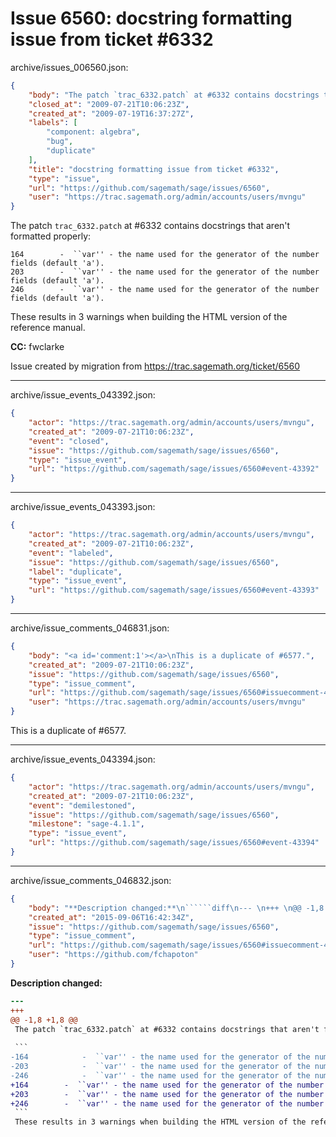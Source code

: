 # Issue 6560: docstring formatting issue from ticket #6332

archive/issues_006560.json:
```json
{
    "body": "The patch `trac_6332.patch` at #6332 contains docstrings that aren't formatted properly:\n\n```\n164        -  ``var'' - the name used for the generator of the number fields (default 'a').\n203        -  ``var'' - the name used for the generator of the number fields (default 'a').\n246        -  ``var'' - the name used for the generator of the number fields (default 'a').\n```\nThese results in 3 warnings when building the HTML version of the reference manual.\n\n**CC:**  fwclarke\n\nIssue created by migration from https://trac.sagemath.org/ticket/6560\n\n",
    "closed_at": "2009-07-21T10:06:23Z",
    "created_at": "2009-07-19T16:37:27Z",
    "labels": [
        "component: algebra",
        "bug",
        "duplicate"
    ],
    "title": "docstring formatting issue from ticket #6332",
    "type": "issue",
    "url": "https://github.com/sagemath/sage/issues/6560",
    "user": "https://trac.sagemath.org/admin/accounts/users/mvngu"
}
```
The patch `trac_6332.patch` at #6332 contains docstrings that aren't formatted properly:

```
164        -  ``var'' - the name used for the generator of the number fields (default 'a').
203        -  ``var'' - the name used for the generator of the number fields (default 'a').
246        -  ``var'' - the name used for the generator of the number fields (default 'a').
```
These results in 3 warnings when building the HTML version of the reference manual.

**CC:**  fwclarke

Issue created by migration from https://trac.sagemath.org/ticket/6560





---

archive/issue_events_043392.json:
```json
{
    "actor": "https://trac.sagemath.org/admin/accounts/users/mvngu",
    "created_at": "2009-07-21T10:06:23Z",
    "event": "closed",
    "issue": "https://github.com/sagemath/sage/issues/6560",
    "type": "issue_event",
    "url": "https://github.com/sagemath/sage/issues/6560#event-43392"
}
```



---

archive/issue_events_043393.json:
```json
{
    "actor": "https://trac.sagemath.org/admin/accounts/users/mvngu",
    "created_at": "2009-07-21T10:06:23Z",
    "event": "labeled",
    "issue": "https://github.com/sagemath/sage/issues/6560",
    "label": "duplicate",
    "type": "issue_event",
    "url": "https://github.com/sagemath/sage/issues/6560#event-43393"
}
```



---

archive/issue_comments_046831.json:
```json
{
    "body": "<a id='comment:1'></a>\nThis is a duplicate of #6577.",
    "created_at": "2009-07-21T10:06:23Z",
    "issue": "https://github.com/sagemath/sage/issues/6560",
    "type": "issue_comment",
    "url": "https://github.com/sagemath/sage/issues/6560#issuecomment-46831",
    "user": "https://trac.sagemath.org/admin/accounts/users/mvngu"
}
```

<a id='comment:1'></a>
This is a duplicate of #6577.



---

archive/issue_events_043394.json:
```json
{
    "actor": "https://trac.sagemath.org/admin/accounts/users/mvngu",
    "created_at": "2009-07-21T10:06:23Z",
    "event": "demilestoned",
    "issue": "https://github.com/sagemath/sage/issues/6560",
    "milestone": "sage-4.1.1",
    "type": "issue_event",
    "url": "https://github.com/sagemath/sage/issues/6560#event-43394"
}
```



---

archive/issue_comments_046832.json:
```json
{
    "body": "**Description changed:**\n``````diff\n--- \n+++ \n@@ -1,8 +1,8 @@\n The patch `trac_6332.patch` at #6332 contains docstrings that aren't formatted properly:\n \n ```\n-164\t        -  ``var'' - the name used for the generator of the number fields (default 'a').\n-203\t        -  ``var'' - the name used for the generator of the number fields (default 'a').\n-246\t        -  ``var'' - the name used for the generator of the number fields (default 'a').\n+164        -  ``var'' - the name used for the generator of the number fields (default 'a').\n+203        -  ``var'' - the name used for the generator of the number fields (default 'a').\n+246        -  ``var'' - the name used for the generator of the number fields (default 'a').\n ```\n These results in 3 warnings when building the HTML version of the reference manual.\n``````\n",
    "created_at": "2015-09-06T16:42:34Z",
    "issue": "https://github.com/sagemath/sage/issues/6560",
    "type": "issue_comment",
    "url": "https://github.com/sagemath/sage/issues/6560#issuecomment-46832",
    "user": "https://github.com/fchapoton"
}
```

**Description changed:**
``````diff
--- 
+++ 
@@ -1,8 +1,8 @@
 The patch `trac_6332.patch` at #6332 contains docstrings that aren't formatted properly:
 
 ```
-164	        -  ``var'' - the name used for the generator of the number fields (default 'a').
-203	        -  ``var'' - the name used for the generator of the number fields (default 'a').
-246	        -  ``var'' - the name used for the generator of the number fields (default 'a').
+164        -  ``var'' - the name used for the generator of the number fields (default 'a').
+203        -  ``var'' - the name used for the generator of the number fields (default 'a').
+246        -  ``var'' - the name used for the generator of the number fields (default 'a').
 ```
 These results in 3 warnings when building the HTML version of the reference manual.
``````

